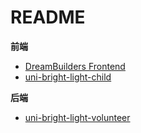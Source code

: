 # README

**前端**  
- [DreamBuilders Frontend](https://github.com/HuangZiheng-o-O/DreamBuilders/tree/main/A2-BackEndCode/shininglightbuilddream)  
- [uni-bright-light-child](https://github.com/HuangZiheng-o-O/uni-bright-light-child)

  
**后端**  
- [uni-bright-light-volunteer](https://github.com/HuangZiheng-o-O/uni-bright-light-volunteer)

